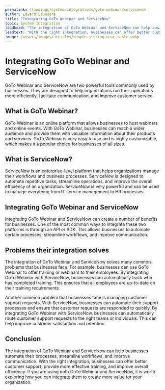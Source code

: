 ```yaml
---
permalink: /landings/system-integrations/goto-webinar/servicenow
author: Edward Saunders
title: "Integrating GoTo Webinar and ServiceNow"
topic: System Integration
leadhead: "The integration of GoTo Webinar and ServiceNow can help businesses automate their processes, streamline workflows, and improve communication"
leadtext: "With the right integration, businesses can offer better customer support, provide more effective training, and improve overall efficiency. If you are using both GoTo Webinar and ServiceNow, it is worth exploring how you can integrate them to create more value for your organization."
image: /assets/images/articles/people-sitting-near-table.webp
---
```

<div class="arttext">    <h1>Integrating GoTo Webinar and ServiceNow</h1>
    <p>GoTo Webinar and ServiceNow are two powerful tools commonly used by businesses. They are designed to help organizations run their operations more efficiently, facilitate communication, and improve customer service.</p>
    <h2>What is GoTo Webinar?</h2>
    <p>GoTo Webinar is an online platform that allows businesses to host webinars and online events. With GoTo Webinar, businesses can reach a wider audience and provide them with valuable information about their products and services. GoTo Webinar is very easy to use and is highly customizable, which makes it a popular choice for businesses of all sizes.</p>
    <h2>What is ServiceNow?</h2>
    <p>ServiceNow is an enterprise-level platform that helps organizations manage their workflows and business processes. ServiceNow is designed to automate repetitive tasks, streamline operations, and improve the overall efficiency of an organization. ServiceNow is very powerful and can be used to manage everything from IT service management to HR processes.</p>
    <h2>Integrating GoTo Webinar and ServiceNow</h2>
    <p>Integrating GoTo Webinar and ServiceNow can create a number of benefits for businesses. One of the most common ways to integrate these two platforms is through an API or SDK. This allows businesses to automate certain processes, streamline workflows, and improve communication.</p>
    <h2>Problems their integration solves</h2>
    <p>The integration of GoTo Webinar and ServiceNow solves many common problems that businesses face. For example, businesses can use GoTo Webinar to offer training or webinars to their employees. By integrating GoTo Webinar with ServiceNow, businesses can automatically track who has completed training. This ensures that all employees are up-to-date on their training requirements.</p>
    <p>Another common problem that businesses face is managing customer support requests. With ServiceNow, businesses can automate their support processes and ensure that customer requests are responded to quickly. By integrating GoTo Webinar with ServiceNow, businesses can automatically route customer support requests to the right teams or individuals. This can help improve customer satisfaction and retention.</p>
    <h2>Conclusion</h2>
    <p>The integration of GoTo Webinar and ServiceNow can help businesses automate their processes, streamline workflows, and improve communication. With the right integration, businesses can offer better customer support, provide more effective training, and improve overall efficiency. If you are using both GoTo Webinar and ServiceNow, it is worth exploring how you can integrate them to create more value for your organization.</p>
</div>
